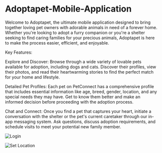 # Adoptapet-Mobile-Application
Welcome to Adoptapet, the ultimate mobile application designed to bring together loving pet owners with adorable animals in need of a forever home. Whether you're looking to adopt a furry companion or you're a shelter seeking to find caring families for your precious animals, Adoptapet is here to make the process easier, efficient, and enjoyable.

Key Features:

Explore and Discover: Browse through a wide variety of lovable pets available for adoption, including dogs and cats. Discover their profiles, view their photos, and read their heartwarming stories to find the perfect match for your home and lifestyle.

Detailed Pet Profiles: Each pet on PetConnect has a comprehensive profile that includes essential information like age, breed, gender, location, and any special needs they may have. Get to know them better and make an informed decision before proceeding with the adoption process.

Chat and Connect: Once you find a pet that captures your heart, initiate a conversation with the shelter or the pet's current caretaker through our in-app messaging system. Ask questions, discuss adoption requirements, and schedule visits to meet your potential new family member.

![Login](https://github.com/sekaraishwara/Adoptapet-Mobile-Application/assets/136554697/8d3f1190-b188-478e-a993-e9bb67980003)

![Set Location](https://github.com/sekaraishwara/Adoptapet-Mobile-Application/assets/136554697/5d20d1ce-c52b-434d-a7a5-044acd4c0caf)

